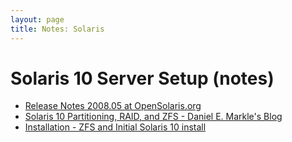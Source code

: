 ```yaml
---
layout: page
title: Notes: Solaris
---
```


# Solaris 10 Server Setup (notes)

* [Release Notes 2008.05 at OpenSolaris.org](http://www.opensolaris.org/os/project/indiana/resources/rn3/)
* [Solaris 10 Partitioning, RAID, and ZFS - Daniel E. Markle's Blog](http://ashtech.net/~syntax/blog/archives/50-Solaris-10-Partitioning,-RAID,-and-ZFS.html)
* [Installation - ZFS and Initial Solaris 10 install](http://forums.sun.com/thread.jspa?messageID=9894662)

